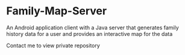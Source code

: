 # Family-Map-Server
An Android application client with a Java server that generates family history data for a user and provides an interactive map for the data

Contact me to view private repository
